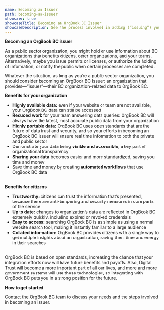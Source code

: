 ```yaml
---
name: Becoming an Issuer
path: becoming-an-issuer
showcase: true
showcaseTitle: Becoming an OrgBook BC Issuer
showcaseDescription: See the process involved in adding (“issuing”) your organization’s data to OrgBook BC.
---
```


**Becoming an OrgBook BC issuer**

As a public sector organization, you might hold or use information about BC organizations that benefits citizens, other organizations, and your teams. Alternatively, maybe you issue permits or licenses, or authorize the holding of information, or notify the public when certain processes are completed.

Whatever the situation, as long as you’re a public sector organization, you should consider becoming an OrgBook BC Issuer: an organization that provides—“issues”—their BC organization-related data to OrgBook BC.

**Benefits for your organization**

*   **Highly available data:** even if your website or team are not available, your OrgBook BC data can still be accessed
*   **Reduced work** for your team answering data queries: OrgBook BC will always have the latest, most accurate public data from your organization
*   **Highly portable data:** OrgBook BC uses open standards that are the future of data trust and security, and so your efforts in becoming an OrgBook BC issuer will ensure real time information to both the private and public sector
*   Demonstrate your data being **visible and accessible**, a key part of organizational transparency
*   **Sharing your data** becomes easier and more standardized, saving you time and money
*   Save time and money by creating **automated workflows** that use OrgBook BC data

\
**Benefits for citizens**

*   **Trustworthy:** citizens can trust the information that’s presented, because there are anti-tampering and security measures in core parts of the service
*   **Up to date:** changes to organization’s data are reflected in OrgBook BC extremely quickly, including expired or revoked credentials
*   **Easy to access:** searching OrgBook BC is as simple as using a normal website search tool, making it instantly familiar to a large audience
*   **Collated information:** OrgBook BC provides citizens with a single way to get multiple insights about an organization, saving them time and energy in their searches

\
OrgBook BC is based on open standards, increasing the chance that your integration efforts now will have future benefits and payoffs. Also, Digital Trust will become a more important part of all our lives, and more and more government systems will use these technologies, so integrating with OrgBook BC puts you in a strong position for the future.

**How to get started**

[Contact the OrgBook BC team](/contact) to discuss your needs and the steps involved in becoming an issuer.